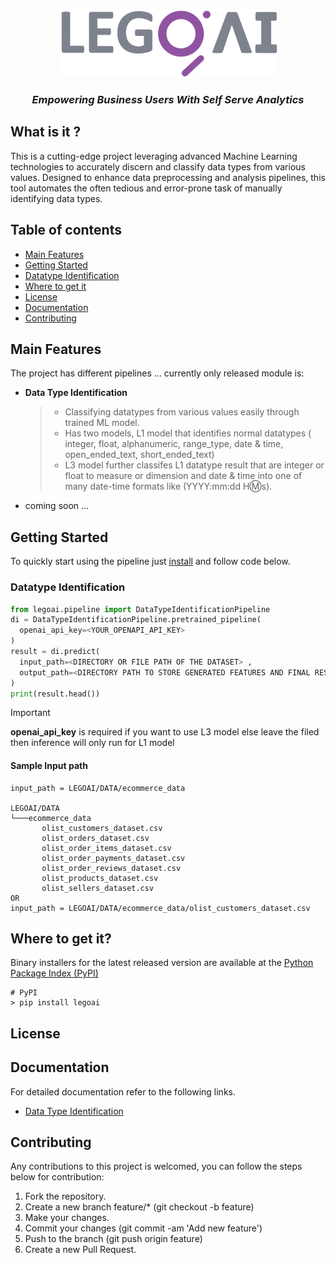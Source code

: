 <p align="center">
      <img src="documentation/gray%20LEG0AI%20Cymk%20color%20JPG.jpg" alt="LegoAI Logo" width=350>
 <h3 align="center"><i>Empowering Business Users With Self Serve Analytics</i></h3> 

## What is it ?
This is a cutting-edge project leveraging advanced Machine Learning technologies to accurately discern and classify data types from various values. Designed to enhance data preprocessing and analysis pipelines, this tool automates the often tedious and error-prone task of manually identifying data types.

## Table of contents
- [Main Features](#main-features)
- [Getting Started](#getting-started)
- [Datatype Identification](#datatype-identification)
- [Where to get it](#where-to-get-it)
- [License](#license)
- [Documentation](#documentation)
- [Contributing](#contributing)
## Main Features
The project has different pipelines ... currently only released module is:
- **Data Type Identification**
    > - Classifying datatypes from various values easily through trained ML model.
    > - Has two models, L1 model that identifies normal datatypes  ( integer, float, alphanumeric, range_type, date & time, open_ended_text, short_ended_text)
    > - L3 model further classifes L1 datatype result that are integer or float to measure or dimension and date & time into one of many date-time formats like (YYYY:mm:dd H:m:s).
- coming soon ...  
##  Getting Started
To quickly start using the pipeline just [install](#where-to-get-it) and follow code below.
### Datatype Identification
```python
from legoai.pipeline import DataTypeIdentificationPipeline
di = DataTypeIdentificationPipeline.pretrained_pipeline(
  openai_api_key=<YOUR_OPENAPI_API_KEY>
)
result = di.predict(
  input_path=<DIRECTORY OR FILE PATH OF THE DATASET> ,
  output_path=<DIRECTORY PATH TO STORE GENERATED FEATURES AND FINAL RESULT>
)
print(result.head())
```
>[!IMPORTANT]
> **openai_api_key** is required if you want to use L3 model else leave the filed then inference will only run for L1 model
 #### Sample Input path
 ```
input_path = LEGOAI/DATA/ecommerce_data

LEGOAI/DATA
└───ecommerce_data
        olist_customers_dataset.csv
        olist_orders_dataset.csv
        olist_order_items_dataset.csv
        olist_order_payments_dataset.csv
        olist_order_reviews_dataset.csv
        olist_products_dataset.csv
        olist_sellers_dataset.csv
OR
input_path = LEGOAI/DATA/ecommerce_data/olist_customers_dataset.csv
```
## Where to get it?
Binary installers for the latest released version are available at the [Python Package Index (PyPI)](https://pypi.org/project/)
```
# PyPI
> pip install legoai
```

## License

## Documentation
For detailed documentation refer to the following links.
- [Data Type Identification](legoai/modules/datatype_identification)

    
    
## Contributing
Any contributions to this project is welcomed, you can follow the steps below for contribution:
1. Fork the repository.
2. Create a new branch feature/* (git checkout -b feature)
3. Make your changes.
4. Commit your changes (git commit -am 'Add new feature')
5. Push to the branch (git push origin feature)
6. Create a new Pull Request.




